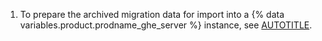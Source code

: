 1. To prepare the archived migration data for import into a {% data variables.product.prodname_ghe_server %} instance, see [AUTOTITLE](/migrations/using-ghe-migrator/migrating-data-to-github-enterprise-server#preparing-the-migrated-data).
